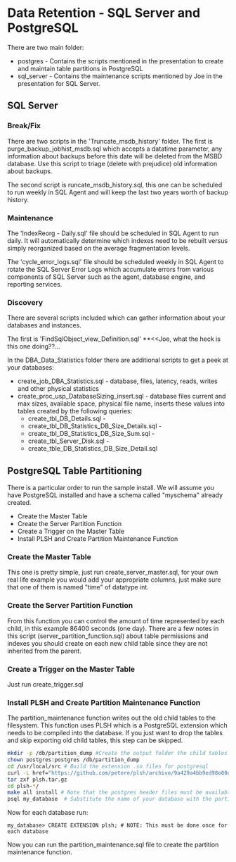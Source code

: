 # Data Retention - SQL Server and PostgreSQL

There are two main folder:
 * postgres - Contains the scripts mentioned in the presentation to create and maintain table partitions in PostgreSQL
 * sql_server - Contains the maintenance scripts mentioned by Joe in the presentation for SQL Server.

## SQL Server

### Break/Fix

There are two scripts in the 'Truncate_msdb_history' folder.  The first is purge_backup_jobhist_msdb.sql which accepts a datatime parameter, any information about backups before this date will be deleted from the MSBD database.  Use this script to triage (delete with prejudice) old information about backups.

The second script is runcate_msdb_history.sql, this one can be scheduled to run weekly in SQL Agent and will keep the last two years worth of backup history.

### Maintenance

The 'IndexReorg - Daily.sql' file should be scheduled in SQL Agent to run daily.  It will automatically determine which indexes need to be rebuilt versus simply reorganized based on the average fragmentation levels.

The 'cycle_error_logs.sql' file should be scheduled weekly in SQL Agent to rotate the SQL Server Error Logs which accumulate errors from various components of SQL Server such as the agent, database engine, and reporting services.

### Discovery

There are several scripts included which can gather information about your databases and instances.

The first is 'FindSqlObject_view_Definition.sql' **<<Joe, what the heck is this one doing??...

In the DBA_Data_Statistics folder there are additional scripts to get a peek at your databases:
 * create_job_DBA_Statistics.sql - database, files, latency, reads, writes and other physical statistics
 * create_proc_usp_DatabaseSizing_insert.sql - database files current and max sizes, available space, physical file name, inserts these values into tables created by the following queries:
   * create_tbl_DB_Details.sql -
   * create_tbl_DB_Statistics_DB_Size_Details.sql -
   * create_tbl_DB_Statistics_DB_Size_Sum.sql -
   * create_tbl_Server_Disk.sql -
   * create_tble_DB_Statistics_DB_Size_Detail.sql


## PostgreSQL Table Partitioning

There is a particular order to run the sample install.  We will assume you have PostgreSQL installed and have a schema called "myschema" already created.

 * Create the Master Table
 * Create the Server Partition Function
 * Create a Trigger on the Master Table
 * Install PLSH and Create Partition Maintenance Function

### Create the Master Table

This one is pretty simple, just run create_server_master.sql, for your own real life example you would add your appropriate columns, just make sure that one of them is named "time" of datatype int.

### Create the Server Partition Function

From this function you can control the amount of time represented by each child, in this example 86400 seconds (one day).  There are a few notes in this script (server_partition_function.sql) about table permissions and indexes you should create on each new child table since they are not inherited from the parent.

### Create a Trigger on the Master Table

Just run create_trigger.sql


### Install PLSH and Create Partition Maintenance Function

The partition_maintenance function writes out the old child tables to the filesystem.  This function uses PLSH which is a PostgreSQL extension which needs to be compiled into the database.  If you just want to drop the tables and skip exporting old child tables, this step can be skipped.

```bash
mkdir -p /db/partition_dump #Create the output folder the child tables will be written to
chown postgres:postgres /db/partition_dump
cd /usr/local/src # Build the extension .so files for postgresql
curl -L href="https://github.com/petere/plsh/archive/9a429a4bb9ed98e80d12a931f90458a712d0adbd.tar.gz">https://github.com/petere/plsh/archive/9a429a4bb9ed98e80d12a931f90458a712d0adbd.tar.gz -o plsh.tar.gz
tar zxf plsh.tar.gz
cd plsh-*/
make all install # Note that the postgres header files must be available
psql my_database  # Substitute the name of your database with the partitioned tables
```

Now for each database run:
```
my_database> CREATE EXTENSION plsh; # NOTE: This must be done once for each database
```

Now you can run the partition_maintenance.sql file to create the partition maintenance function.
